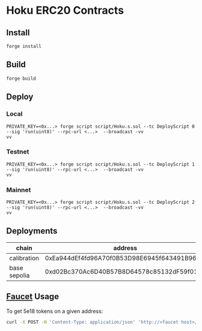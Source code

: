 # Hoku ERC20 Contracts

## Install
```shell
forge install
```

## Build
```shell
forge build
```

## Deploy

### Local
```shell
PRIVATE_KEY=<0x...> forge script script/Hoku.s.sol --tc DeployScript 0 --sig 'run(uint8)' --rpc-url <...>  --broadcast -vv
vv
```

### Testnet
```shell
PRIVATE_KEY=<0x...> forge script script/Hoku.s.sol --tc DeployScript 1 --sig 'run(uint8)' --rpc-url <...>  --broadcast -vv
vv
```

### Mainnet
```shell
PRIVATE_KEY=<0x...> forge script script/Hoku.s.sol --tc DeployScript 2 --sig 'run(uint8)' --rpc-url <...>  --broadcast -vv
vv
```


## Deployments

|chain | address|
| -----| ------|
|calibration |0xEa944dEf4fd96A70f0B53D98E6945f643491B960|
|base sepolia|0xd02Bc370Ac6D40B57B8D64578c85132dF59f0109|


## [Faucet](https://github.com/hokunet/faucet) Usage

To get 5e18 tokens on a given address:


```sh
curl -X POST -H 'Content-Type: application/json' 'http://<faucet host>/send' --data-raw '{"address":"0xfoobar"}'
```
